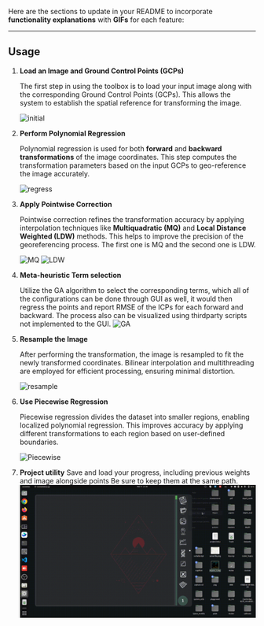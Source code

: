 Here are the sections to update in your README to incorporate **functionality explanations** with **GIFs** for each feature:

---

## **Usage**

1. **Load an Image and Ground Control Points (GCPs)**

   The first step in using the toolbox is to load your input image along with the corresponding Ground Control Points (GCPs). This allows the system to establish the spatial reference for transforming the image.

   ![initial](gifs/initial.gif)

2. **Perform Polynomial Regression**

   Polynomial regression is used for both **forward** and **backward transformations** of the image coordinates. This step computes the transformation parameters based on the input GCPs to geo-reference the image accurately.

   ![regress](gifs/regress.gif)

3. **Apply Pointwise Correction**

   Pointwise correction refines the transformation accuracy by applying interpolation techniques like **Multiquadratic (MQ)** and **Local Distance Weighted (LDW)** methods. This helps to improve the precision of the georeferencing process. The first one is MQ and the second one is LDW.

   ![MQ](gifs/MQ.gif)
   ![LDW](gifs/LDW.gif)

3. **Meta-heuristic Term selection**

   Utilize the GA algorithm to select the corresponding terms, which all of the configurations can be done through GUI as well, it would then regress the points and report RMSE of the ICPs for each forward and backward. 
   The process also can be visualized using thirdparty scripts not implemented to the GUI.
   ![GA](gifs/GA.gif)

4. **Resample the Image**

   After performing the transformation, the image is resampled to fit the newly transformed coordinates. Bilinear interpolation and multithreading are employed for efficient processing, ensuring minimal distortion.

   ![resample](gifs/resample.gif)

5. **Use Piecewise Regression**

   Piecewise regression divides the dataset into smaller regions, enabling localized polynomial regression. This improves accuracy by applying different transformations to each region based on user-defined boundaries.

   ![Piecewise](gifs/piecewise.gif)

6. **Project utility**
   Save and load your progress, including previous weights and image alongside points 
   Be sure to keep them at the same path.
   ![project](gifs/project.gif)

